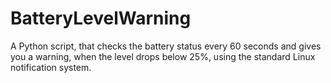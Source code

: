 # BatteryLevelWarning
A Python script, that checks the battery status every 60 seconds and gives you a warning, when the level drops below 25%, using the standard Linux notification system.
